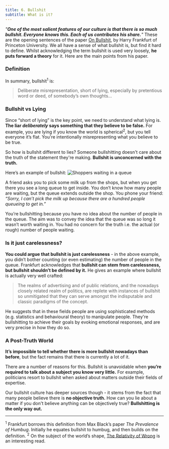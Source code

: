 ```yaml
---
title: 6. Bullshit
subtitle: What is it?
---
```


_"__One of the most salient features of our culture is that there is so much bullshit. Everyone knows this. Each of us contributes his share.__"_
These are the opening sentences of the paper [On Bullshit](http://www2.csudh.edu/ccauthen/576f12/frankfurt__harry_-_on_bullshit.pdf), by Harry Frankfurt of Princeton University. We all have a sense of what bullshit is, but find it hard to define. Whilst acknowledging the term bullshit is used very loosely, __he puts forward a theory__ for it. Here are the main points from his paper.

### Definition
In summary, bullshit<sup>1</sup> is:

> Deliberate misrepresentation, short of lying, especially by pretentious word or deed, of somebody’s own thoughts...

### Bullshit vs Lying
Since “short of lying” is the key point, we need to understand what lying is. __The liar _deliberately_ says something that they believe to be false.__ For example, you are lying if you know the world is spherical<sup>2</sup>, but you tell everyone it’s flat. You're intentionally misrepresenting what you believe to be true.

So how is bullshit different to lies? Someone bullshitting doesn't care about the truth of the statement they're making. __Bullshit is unconcerned with the truth.__

Here’s an example of bullshit:
![Shoppers waiting in a queue]()

A friend asks you to pick some milk up from the shops, but when you get there you see a long queue to get inside. You don’t know how many people are waiting, but the queue extends outside the shop. You phone your friend: _“Sorry, I can’t pick the milk up because there are a hundred people queueing to get in.”_

You’re bullshitting because you have no idea about the number of people in the queue. The aim was to convey the idea that the queue was so long it wasn’t worth waiting in. You had no concern for the truth i.e. the actual (or rough) number of people waiting.

### Is it just carelessness?
__You could argue that bullshit is just carelessness__ - in the above example, you didn’t bother counting (or even estimating) the number of people in the queue. Frankfurt acknowledges that __bullshit can stem from carelessness, but bullshit shouldn’t be defined by it.__ He gives an example where bullshit is actually very well crafted:

> The realms of advertising and of public relations, and the nowadays closely related realm of politics, are replete with instances of bullshit so unmitigated that they can serve amongst the indisputable and classic paradigms of the concept.

He suggests that in these fields people are using sophisticated methods (e.g. statistics and behavioural theory) to manipulate people. They're bullshitting to achieve their goals by evoking emotional responses, and are very precise in how they do so.

### A Post-Truth World
__It’s impossible to tell whether there is more bullshit nowadays than before__, but the fact remains that there is currently a lot of it.

There are a number of reasons for this. Bullshit is unavoidable when __you’re required to talk about a subject you know very little.__ For example, politicians resort to bullshit when asked about matters outside their fields of expertise.
 
Our bullshit culture has deeper sources though - it stems from the fact that many people believe there is __no objective truth.__ How can you lie about a matter if you don't believe anything can be objectively true? __Bullshitting is the only way out.__

------

<sup>1</sup> Frankfurt borrows this definition from Max Black’s paper _The Prevalence of Humbug_. Initially he equates bullshit to humbug, and then builds on the definition.
<sup>2</sup> On the subject of the world’s shape, [The Relativity of Wrong](https://chem.tufts.edu/answersinscience/relativityofwrong.htm) is an interesting read.

